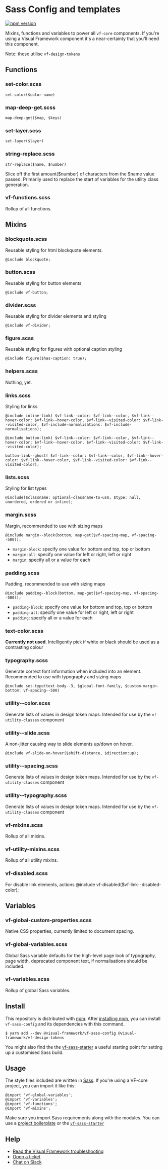 # Sass Config and templates

[![npm version](https://badge.fury.io/js/%40visual-framework%2Fvf-sass-config.svg)](https://badge.fury.io/js/%40visual-framework%2Fvf-sass-config)

Mixins, functions and variables to power all `vf-core` components. If you're using a Visual Framework component it's a near-certainty that you'll need this component.

Note: these utilise `vf-design-tokens`

## Functions

### set-color.scss

 `set-color($color-name)`

### map-deep-get.scss

`map-deep-get($map, $keys)`

### set-layer.scss

`set-layer($layer)`

### string-replace.scss

`str-replace($name, $number)`

Slice off the first amount($number) of characters from the $name value passed. Primarily used to replace the start of variables for the utility class generation.

### vf-functions.scss

Rollup of all functions.

## Mixins

### blockquote.scss

Reusable styling for html blockquote elements.

`@include blockquote;`

### button.scss

Reusable styling for button elements

`@include vf-button;`

### divider.scss

Reusable styling for divider elements and styling

`@include vf-divider;`

### figure.scss

Reusable styling for figures with optional caption styling

`@include figure($has-caption: true);`

### helpers.scss

Nothing, yet.

### links.scss

Styling for links.

`@include inline-link(
  $vf-link--color: $vf-link--color,
  $vf-link--hover-color: $vf-link--hover-color,
  $vf-link--visited-color: $vf-link--visited-color,
  $vf-include-normalisations: $vf-include-normalisations);`

`@include button-link(
  $vf-link--color: $vf-link--color,
  $vf-link--hover-color: $vf-link--hover-color,
  $vf-link--visited-color: $vf-link--visited-color);`

`button-link--ghost(
  $vf-link--color: $vf-link--color,
  $vf-link--hover-color: $vf-link--hover-color,
  $vf-link--visited-color: $vf-link--visited-color);`

### lists.scss

Styling for list types

`@include($classname: optional-classname-to-usm, $type: null, unordered, ordered or inline);`

### margin.scss

Margin, recommended to use with sizing maps

`@include margin--block(bottom, map-get($vf-spacing-map, vf-spacing--500));`

- `margin-block`: specify one value for bottom and top, top or bottom
- `margin-all`: specify one value for left or right, left or right
- `margin`: specify all or a value for each

### padding.scss

Padding, recommended to use with sizing maps

`@include padding--block(bottom, map-get($vf-spacing-map, vf-spacing--500));`

- `padding-block`: specify one value for bottom and top, top or bottom
- `padding-all`: specify one value for left or right, left or right
- `padding`: specify all or a value for each


### text-color.scss

**Currently not used**. Intelligently pick if white or black should be used as a contrasting colour

### typography.scss

Generate correct font information when included into an element.
Recommended to use with typography and sizing maps

`@include set-type(text-body--3, $global-font-family, $custom-margin-bottom: vf-spacing--500)`

### utility--color.scss

Generate lists of values in design token maps. Intended for use by the `vf-utility-classes` component

### utility--slide.scss

A non-jitter causing way to slide elements up/down on hover.

`@include vf-slide-on-hover($shift-distance, $direction:up);`

### utility--spacing.scss

Generate lists of values in design token maps. Intended for use by the `vf-utility-classes` component

### utility--typography.scss

Generate lists of values in design token maps. Intended for use by the `vf-utility-classes` component

### vf-mixins.scss

Rollup of all mixins.

### vf-utility-mixins.scss

Rollup of all utility mixins.

### vf-disabled.scss

For disable link elements, actions
@include vf-disabled($vf-link--disabled-color);

## Variables

### vf-global-custom-properties.scss

Native CSS properties, currently limited to document spacing.

### vf-global-variables.scss

Global Sass variable defaults for the high-level page look of typography, page width,
deprecated component text, if normalisations should be included.

### vf-variables.scss

Rollup of global Sass variables.

## Install

This repository is distributed with [npm](https://www.npmjs.com/). After [installing npm](https://nodejs.org/), you can install `vf-sass-config` and its dependencies with this command.

```
$ yarn add --dev @visual-framework/vf-sass-config @visual-framework/vf-design-tokens
```

You might also find the the [vf-sass-starter](https://visual-framework.github.io/vf-core/components/detail/vf-sass-starter.html) a useful starting point for setting up a customised Sass build.

## Usage

The style files included are written in [Sass](https://sass-lang.com/). If you're using a VF-core project, you can import it like this:

```
@import 'vf-global-variables';
@import 'vf-variables';
@import 'vf-functions';
@import 'vf-mixins';
```

Make sure you import Sass requirements along with the modules. You can use a [project boilerplate](https://visual-framework.github.io/vf-core/building/) or the [`vf-sass-starter`](https://visual-framework.github.io/vf-core/components/vf-sass-starter/)

## Help

- [Read the Visual Framework troubleshooting](https://visual-framework.github.io/vf-welcome/troubleshooting/)
- [Open a ticket](https://github.com/visual-framework/vf-core/issues)
- [Chat on Slack](https://join.slack.com/t/visual-framework/shared_invite/enQtNDAxNzY0NDg4NTY0LWFhMjEwNGY3ZTk3NWYxNWVjOWQ1ZWE4YjViZmY1YjBkMDQxMTNlNjQ0N2ZiMTQ1ZTZiMGM4NjU5Y2E0MjM3ZGQ)
